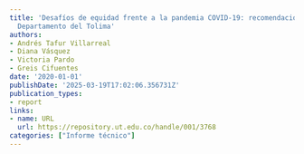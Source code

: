 ```yaml
---
title: 'Desafíos de equidad frente a la pandemia COVID-19: recomendaciones para el
  Departamento del Tolima'
authors:
- Andrés Tafur Villarreal
- Diana Vásquez
- Victoria Pardo
- Greis Cifuentes
date: '2020-01-01'
publishDate: '2025-03-19T17:02:06.356731Z'
publication_types:
- report
links:
- name: URL
  url: https://repository.ut.edu.co/handle/001/3768
categories: ["Informe técnico"]
---
```

